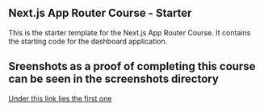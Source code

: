 ## Next.js App Router Course - Starter

This is the starter template for the Next.js App Router Course. It contains the starting code for the dashboard application.

## Sreenshots as a proof of completing this course can be seen in the screenshots directory

[Under this link lies the first one](https://github.com/AlivkaRadkivska/nextjs-dashboard/blob/main/screenshots/doc_2024-06-01_18-14-15.png)
